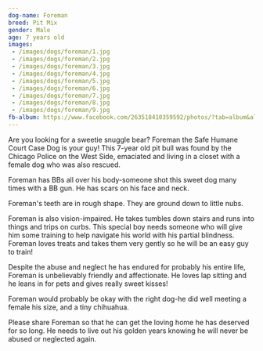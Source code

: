 ```yaml
---
dog-name: Foreman
breed: Pit Mix
gender: Male
age: 7 years old
images:
 - /images/dogs/foreman/1.jpg
 - /images/dogs/foreman/2.jpg
 - /images/dogs/foreman/3.jpg
 - /images/dogs/foreman/4.jpg
 - /images/dogs/foreman/5.jpg
 - /images/dogs/foreman/6.jpg
 - /images/dogs/foreman/7.jpg
 - /images/dogs/foreman/8.jpg
 - /images/dogs/foreman/9.jpg
fb-album: https://www.facebook.com/263518410359592/photos/?tab=album&album_id=1253727731338650
---
```

Are you looking for a sweetie snuggle bear? Foreman the Safe Humane Court Case Dog is your guy! This 7-year old pit bull was found by the Chicago Police on the West Side, emaciated and living in a closet with a female dog who was also rescued. 

Foreman has BBs all over his body-someone shot this sweet dog many times with a BB gun. He has scars on his face and neck. 

Foreman's teeth are in rough shape. They are ground down to little nubs. 

Foreman is also vision-impaired. He takes tumbles down stairs and runs into things and trips on curbs. This special boy needs someone who will give him some training to help navigate his world with his partial blindness. Foreman loves treats and takes them very gently so he will be an easy guy to train!

Despite the abuse and neglect he has endured for probably his entire life, Foreman is unbelievably friendly and affectionate. He loves lap sitting and he leans in for pets and gives really sweet kisses!

Foreman would probably be okay with the right dog-he did well meeting a female his size, and a tiny chihuahua. 

Please share Foreman so that he can get the loving home he has deserved for so long. He needs to live out his golden years knowing he will never be abused or neglected again. 
